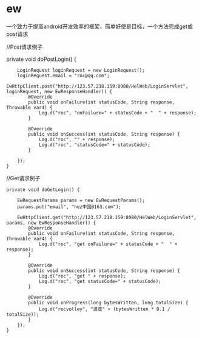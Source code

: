 # ew
一个致力于提高android开发效率的框架，简单好使是目标，一个方法完成get或post请求


//Post请求例子


private void doPostLogin() {

        LoginRequest loginRequest = new LoginRequest();
        loginRequest.email = "roc@qq.com";
        EwHttpClient.post("http://123.57.218.159:8080/HelWeb/LoginServlet", loginRequest, new EwResponseHandler() {
            @Override
            public void onFailure(int statusCode, String response, Throwable var4) {
                Log.d("roc", "onFailure=" + statusCode + "  " + response);
            }

            @Override
            public void onSuccess(int statusCode, String response) {
                Log.d("roc", "" + response);
                Log.d("roc", "statusCode=" + statusCode);
            }

        });
    }

//Get请求例子


    private void doGetLogin() {

        EwRequestParams params = new EwRequestParams();
        params.put("email", "hez中国@163.com");

        EwHttpClient.get("http://123.57.218.159:8080/HelWeb/LoginServlet", params, new EwResponseHandler() {
            @Override
            public void onFailure(int statusCode, String response, Throwable var4) {
                Log.d("roc", "get onFailure=" + statusCode + "  " + response);
            }

            @Override
            public void onSuccess(int statusCode, String response) {
                Log.d("roc", "get " + response);
                Log.d("roc", "get statusCode=" + statusCode);
            }

            @Override
            public void onProgress(long bytesWritten, long totalSize) {
                Log.d("rocvolley", "进度" + (bytesWritten * 0.1 / totalSize));
            }
        });
    }
